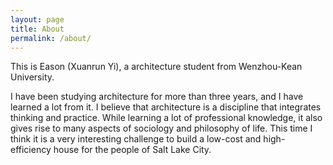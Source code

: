 ```yaml
---
layout: page
title: About
permalink: /about/
---
```


This is Eason (Xuanrun Yi), a architecture student from Wenzhou-Kean University.

I have been studying architecture for more than three years, and I have learned a lot from it. I believe that architecture is a discipline that integrates thinking and practice. While learning a lot of professional knowledge, it also gives rise to many aspects of sociology and philosophy of life. This time I think it is a very interesting challenge to build a low-cost and high-efficiency house for the people of Salt Lake City.
